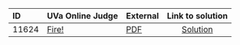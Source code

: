 | ID | UVa Online Judge | External | Link to solution |
|:---|:---|:---|:---:|
| 11624 | [Fire!](https://onlinejudge.org/index.php?option=com_onlinejudge&Itemid=8&page=show_problem&category=0&problem=2671) | [PDF](https://onlinejudge.org/external/116/11624.pdf) | [Solution](https://github.com/versenyi98/uva-solutions/tree/main/solutions/11624%20-%20Fire%21)|

